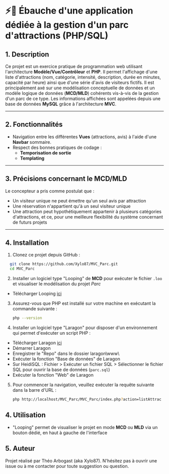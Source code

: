 # ⚡🎡 Ébauche d'une application dédiée à la gestion d'un parc d'attractions (PHP/SQL)

## 1. Description 
Ce projet est un exercice pratique de programmation web utilisant l'architecture **Modèle/Vue/Contrôleur** et **PHP**.
Il permet l'affichage d'une liste d'attractions (nom, catégorie, intensité, description, durée en minutes, capacité par heure) ainsi que d'une série d'avis de visiteurs fictifs.
Il est principalement axé sur une modélisation conceptuelle de données et un modéle logique de données (**MCD/MLD**) cohérents vis-à-vis de la gestion d'un parc de ce type.
Les informations affichées sont appelées depuis une base de données **MySQL** grâce à l'architecture **MVC**.

---

## 2. Fonctionnalités
- Navigation entre les différentes **Vues** (attractions, avis) à l'aide d'une **Navbar** sommaire.
- Respect des bonnes pratiques de codage :
  - **Temporisation de sortie**
  - **Templating**

---

## 3. Précisions concernant le MCD/MLD
Le concepteur a pris comme postulat que : 
- Un visiteur unique ne peut émettre qu'un seul avis par attraction
- Une réservation n'appartient qu'à un seul visiteur unique
- Une attraction peut hypothétiquement appartenir à plusieurs catégories d'attractions, et ce, pour une meilleure flexibilité du système concernant de futurs projets 

---

## 4. Installation

1. Clonez ce projet depuis GitHub :
 ```bash
   git clone https://github.com/Xylo87/MVC_Parc.git
   cd MVC_Parc
   ```

2. Installer un logiciel type "Looping" de **MCD** pour exécuter le fichier `.loo` et visualiser le modélisation du projet *Parc* 

- Télécharger Looping [ici](https://www.looping-mcd.fr/)

3. Assurez-vous que PHP est installé sur votre machine en exécutant la commande suivante :
   ```bash
   php --version
   ```

4. Installer un logiciel type "Laragon" pour disposer d'un environnement qui permet d'exécuter un script PHP :

- Télécharger Laragon [ici](https://laragon.org/download/)
- Démarrer Laragon
- Enregistrer le "Repo" dans le dossier laragon\www\
- Exécuter la fonction "Base de données" de Laragon
- Sur HeidiSQL : Fichier > Exécuter un fichier SQL > Sélectionner le fichier SQL pour ouvrir la base de données (`parc.sql`)
- Exécuter la fonction "Web" de Laragon

5. Pour commencer la navigation, veuillez exécuter la requête suivante dans la barre d'URL :
   ```bash
   php http://localhost/MVC_Parc/MVC_Parc/index.php?action=listAttrac
   ```

## 4. Utilisation

- "Looping" permet de visualiser le projet en mode **MCD** ou **MLD** via un bouton dédié, en haut à gauche de l'interface

## 5. Auteur
Projet réalisé par Théo Arbogast (aka Xylo87).
N'hésitez pas à ouvrir une issue ou à me contacter pour toute suggestion ou question.
